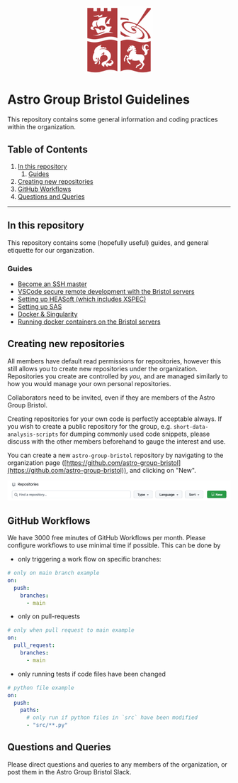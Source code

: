 <p align="center">
  <img width="30%" alt="BRImage" src="assets/astro-group-bristol.png">
</p>

# Astro Group Bristol Guidelines

This repository contains some general information and coding practices within the organization.

<!--BEGIN TOC-->

## Table of Contents

1. [In this repository](#in-this-repository)
   1. [Guides](#guides)
2. [Creating new repositories](#creating-new-repositories)
3. [GitHub Workflows](#github-workflows)
4. [Questions and Queries](#questions-and-queries)

<!--END TOC-->

<hr/>

## In this repository <a id="toc-tag-mdtoc" name="in-this-repository"></a>

This repository contains some (hopefully useful) guides, and general etiquette for our organization.

### Guides <a id="toc-tag-mdtoc" name="guides"></a>
- [Become an SSH master](./guides/ssh-master-user.md)
- [VSCode secure remote development with the Bristol servers](./guides/vs-code-ssh.md)
- [Setting up HEASoft (which includes XSPEC)](./guides/xspec-setup.md)
- [Setting up SAS](./guides/sas-setup.md)
- [Docker & Singularity](./guides/docker-singularity.md)
- [Running docker containers on the Bristol servers](./guides/docker-singularity.md#running-docker-containers-on-the-astrophysics-servers)

## Creating new repositories <a id="toc-tag-mdtoc" name="creating-new-repositories"></a>

All members have default read permissions for repositories, however this still allows you to create new repositories under the organization. Repositories you create are controlled by _you_, and are managed similarly to how you would manage your own personal repositories.

Collaborators need to be invited, even if they are members of the Astro Group Bristol.

Creating repositories for your own code is perfectly acceptable always. If you wish to create a public repository for the group, e.g. `short-data-analysis-scripts` for dumping commonly used code snippets, please discuss with the other members beforehand to gauge the interest and use.

You can create a new `astro-group-bristol` repository by navigating to the organization page ([https://github.com/astro-group-bristol](https://github.com/astro-group-bristol)), and clicking on "New".

![create-new-repo](assets/create-new-repo.png)

## GitHub Workflows <a id="toc-tag-mdtoc" name="github-workflows"></a>

We have 3000 free minutes of GitHub Workflows per month. Please configure workflows to use minimal time if possible. This can be done by

- only triggering a work flow on specific branches:

```yaml
# only on main branch example
on:
  push:
    branches:
      - main
```

- only on pull-requests

```yaml
# only when pull request to main example
on:
  pull_request:
    branches:
      - main
```

- only running tests if code files have been changed

```yaml
# python file example
on:
  push:
    paths:
      # only run if python files in `src` have been modified
      - "src/**.py"
```

## Questions and Queries <a id="toc-tag-mdtoc" name="questions-and-queries"></a>

Please direct questions and queries to any members of the organization, or post them in the Astro Group Bristol Slack.
